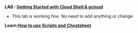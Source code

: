 **LAB : [Getting Started with Cloud Shell & gcloud](https://www.qwiklabs.com/focuses/563?parent=catalog)**

 - This lab is working fine. No need to add anything or change

**Learn [How to use Scripts and Cheatsheet](/HOW-TO.md)**
